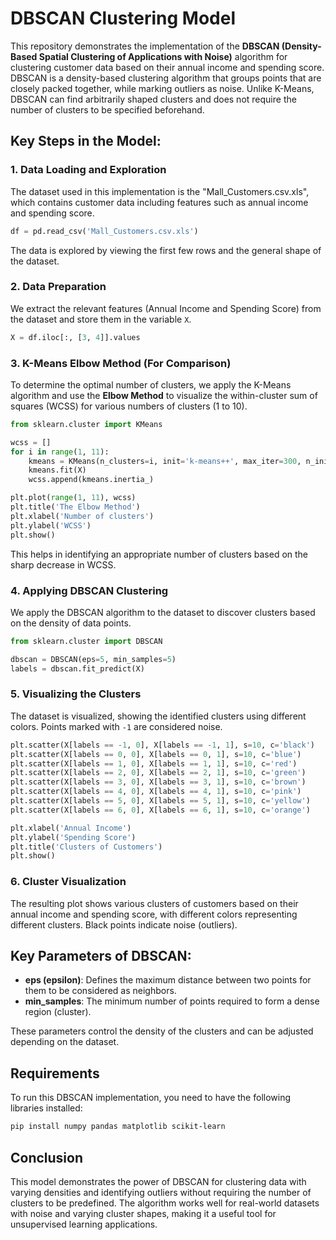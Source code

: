 # DBSCAN Clustering Model

This repository demonstrates the implementation of the **DBSCAN (Density-Based Spatial Clustering of Applications with Noise)** algorithm for clustering customer data based on their annual income and spending score. DBSCAN is a density-based clustering algorithm that groups points that are closely packed together, while marking outliers as noise. Unlike K-Means, DBSCAN can find arbitrarily shaped clusters and does not require the number of clusters to be specified beforehand.

## Key Steps in the Model:

### 1. **Data Loading and Exploration**
The dataset used in this implementation is the "Mall_Customers.csv.xls", which contains customer data including features such as annual income and spending score.

```python
df = pd.read_csv('Mall_Customers.csv.xls')
```

The data is explored by viewing the first few rows and the general shape of the dataset.

### 2. **Data Preparation**
We extract the relevant features (Annual Income and Spending Score) from the dataset and store them in the variable `X`.

```python
X = df.iloc[:, [3, 4]].values
```

### 3. **K-Means Elbow Method (For Comparison)**
To determine the optimal number of clusters, we apply the K-Means algorithm and use the **Elbow Method** to visualize the within-cluster sum of squares (WCSS) for various numbers of clusters (1 to 10).

```python
from sklearn.cluster import KMeans

wcss = []
for i in range(1, 11):
    kmeans = KMeans(n_clusters=i, init='k-means++', max_iter=300, n_init=10)
    kmeans.fit(X)
    wcss.append(kmeans.inertia_)

plt.plot(range(1, 11), wcss)
plt.title('The Elbow Method')
plt.xlabel('Number of clusters')
plt.ylabel('WCSS')
plt.show()
```

This helps in identifying an appropriate number of clusters based on the sharp decrease in WCSS.

### 4. **Applying DBSCAN Clustering**
We apply the DBSCAN algorithm to the dataset to discover clusters based on the density of data points.

```python
from sklearn.cluster import DBSCAN

dbscan = DBSCAN(eps=5, min_samples=5)
labels = dbscan.fit_predict(X)
```

### 5. **Visualizing the Clusters**
The dataset is visualized, showing the identified clusters using different colors. Points marked with `-1` are considered noise.

```python
plt.scatter(X[labels == -1, 0], X[labels == -1, 1], s=10, c='black')
plt.scatter(X[labels == 0, 0], X[labels == 0, 1], s=10, c='blue')
plt.scatter(X[labels == 1, 0], X[labels == 1, 1], s=10, c='red')
plt.scatter(X[labels == 2, 0], X[labels == 2, 1], s=10, c='green')
plt.scatter(X[labels == 3, 0], X[labels == 3, 1], s=10, c='brown')
plt.scatter(X[labels == 4, 0], X[labels == 4, 1], s=10, c='pink')
plt.scatter(X[labels == 5, 0], X[labels == 5, 1], s=10, c='yellow')
plt.scatter(X[labels == 6, 0], X[labels == 6, 1], s=10, c='orange')

plt.xlabel('Annual Income')
plt.ylabel('Spending Score')
plt.title('Clusters of Customers')
plt.show()
```

### 6. **Cluster Visualization**
The resulting plot shows various clusters of customers based on their annual income and spending score, with different colors representing different clusters. Black points indicate noise (outliers).

## Key Parameters of DBSCAN:
- **eps (epsilon)**: Defines the maximum distance between two points for them to be considered as neighbors.
- **min_samples**: The minimum number of points required to form a dense region (cluster).

These parameters control the density of the clusters and can be adjusted depending on the dataset.

## Requirements

To run this DBSCAN implementation, you need to have the following libraries installed:

```bash
pip install numpy pandas matplotlib scikit-learn
```

## Conclusion

This model demonstrates the power of DBSCAN for clustering data with varying densities and identifying outliers without requiring the number of clusters to be predefined. The algorithm works well for real-world datasets with noise and varying cluster shapes, making it a useful tool for unsupervised learning applications.
